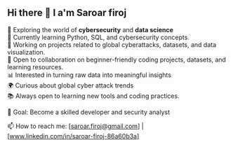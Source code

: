 ## Hi there 👋 I a'm Saroar firoj
 
🔐 Exploring the world of **cybersecurity** and **data science**  
🌱 Currently learning Python, SQL, and cybersecurity concepts.  
🚀 Working on projects related to global cyberattacks, datasets, and data visualization.  
🤝 Open to collaboration on beginner-friendly coding projects, datasets, and learning resources.  
📊 Interested in turning raw data into meaningful insights  
🌍 Curious about global cyber attack trends  
📚 Always open to learning new tools and coding practices.  


🎯 Goal: Become a skilled developer and security analyst  

📫 How to reach me: [saroar.firoj@gmail.com] | [www.linkedin.com/in/saroar-firoj-86a60b3a]  
